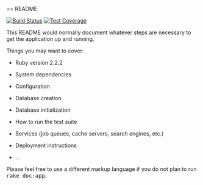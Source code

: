 == README 

[![Build Status](https://travis-ci.org/v-tsvid/LamaZone.svg?branch=master)](https://travis-ci.org/v-tsvid/LamaZone)
[![Test Coverage](https://codeclimate.com/repos/56309f7fe30ba0310900a6ab/badges/11546985ca4dfe9246c5/coverage.svg)](https://codeclimate.com/repos/56309f7fe30ba0310900a6ab/coverage)
<!-- [![Code Climate](https://codeclimate.com/repos/56309f7fe30ba0310900a6ab/badges/11546985ca4dfe9246c5/gpa.svg)](https://codeclimate.com/repos/56309f7fe30ba0310900a6ab/feed)
 -->
This README would normally document whatever steps are necessary to get the
application up and running.

Things you may want to cover:

* Ruby version 2.2.2

* System dependencies

* Configuration

* Database creation

* Database initialization

* How to run the test suite

* Services (job queues, cache servers, search engines, etc.)

* Deployment instructions

* ...


Please feel free to use a different markup language if you do not plan to run
<tt>rake doc:app</tt>.
